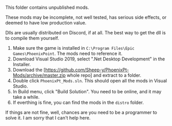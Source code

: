This folder contains unpublished mods.

These mods may be incomplete, not well tested, has serious side effects, or deemed to have low production value.

Dlls are usually distributed on Discord, if at all.
The best way to get the dll is to compile them yourself.

1. Make sure the game is installed in `C:\Program Files\Epic Games\PhoenixPoint`.  The mods need to reference it.
2. Download Visual Studio 2019, select ".Net Desktop Development" in the Installer.
3. Download the [https://github.com/Sheep-y/PhoenixPt-Mods/archive/master.zip whole repo] and extract to a folder.
4. Double click `PhoenixPt_Mods.sln`.  This should open all the mods in Visual Studio.
5. In Build menu, click "Build Solution".  You need to be online, and it may take a while.
6. If everthing is fine, you can find the mods in the `distro` folder.

If things are not fine, well, chances are you need to be a programmer to solve it.
I am sorry that I can't help here.